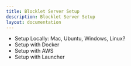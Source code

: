 ```yaml
---
title: Blocklet Server Setup
description: Blocklet Server Setup
layout: documentation
---
```


- Setup Locally: Mac, Ubuntu, Windows, Linux?
- Setup with Docker
- Setup with AWS
- Setup with Launcher
